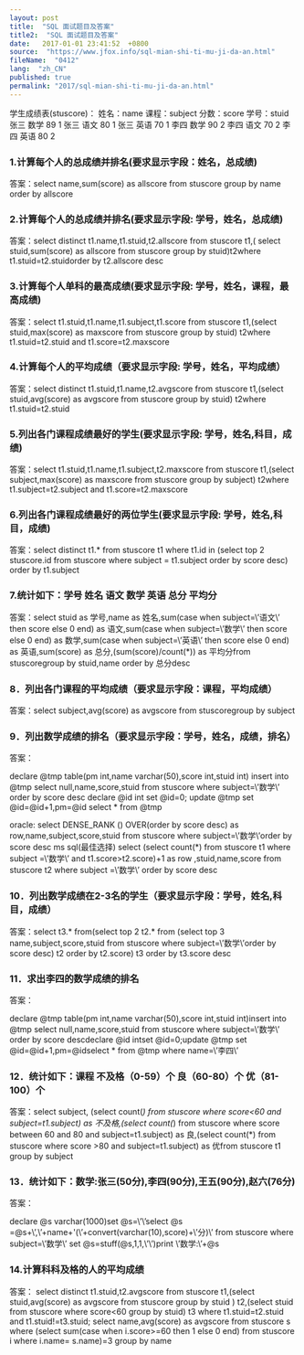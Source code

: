 ```yaml
---
layout: post
title:  "SQL 面试题目及答案"
title2:  "SQL 面试题目及答案"
date:   2017-01-01 23:41:52  +0800
source:  "https://www.jfox.info/sql-mian-shi-ti-mu-ji-da-an.html"
fileName:  "0412"
lang:  "zh_CN"
published: true
permalink: "2017/sql-mian-shi-ti-mu-ji-da-an.html"
---
```


学生成绩表(stuscore)：
姓名：name     课程：subject     分数：score     学号：stuid
张三     数学     89     1
张三     语文     80     1
张三     英语     70     1
李四     数学     90     2
李四     语文     70     2
李四     英语     80     2

### 1.计算每个人的总成绩并排名(要求显示字段：姓名，总成绩)

答案：select name,sum(score) as allscore from stuscore group by name order by allscore

### 2.计算每个人的总成绩并排名(要求显示字段: 学号，姓名，总成绩)

答案：select distinct t1.name,t1.stuid,t2.allscore from  stuscore t1,(    select stuid,sum(score) as allscore from stuscore group by stuid)t2where t1.stuid=t2.stuidorder by t2.allscore desc

### 3.计算每个人单科的最高成绩(要求显示字段: 学号，姓名，课程，最高成绩)

答案：select t1.stuid,t1.name,t1.subject,t1.score from stuscore t1,(select stuid,max(score) as maxscore from stuscore group by stuid) t2where t1.stuid=t2.stuid and t1.score=t2.maxscore

### 4.计算每个人的平均成绩（要求显示字段: 学号，姓名，平均成绩）

答案：select distinct t1.stuid,t1.name,t2.avgscore from stuscore t1,(select stuid,avg(score) as avgscore from stuscore group by stuid) t2where t1.stuid=t2.stuid

### 5.列出各门课程成绩最好的学生(要求显示字段: 学号，姓名,科目，成绩)

答案：select  t1.stuid,t1.name,t1.subject,t2.maxscore from stuscore t1,(select subject,max(score) as maxscore from stuscore group by subject) t2where t1.subject=t2.subject and t1.score=t2.maxscore

### 6.列出各门课程成绩最好的两位学生(要求显示字段: 学号，姓名,科目，成绩)

答案：select distinct t1.* from stuscore t1 where t1.id in (select top 2 stuscore.id from stuscore where subject = t1.subject order by score desc) order by t1.subject

### 7.统计如下：学号     姓名     语文     数学     英语     总分     平均分

答案：select stuid as 学号,name as 姓名,sum(case when subject=\’语文\’ then score else 0 end) as 语文,sum(case when subject=\’数学\’ then score else 0 end) as 数学,sum(case when subject=\’英语\’ then score else 0 end) as 英语,sum(score) as 总分,(sum(score)/count(*)) as 平均分from stuscoregroup by stuid,name order by 总分desc

### 8．列出各门课程的平均成绩（要求显示字段：课程，平均成绩）

答案：select subject,avg(score) as avgscore from stuscoregroup by subject

### 9．列出数学成绩的排名（要求显示字段：学号，姓名，成绩，排名）

答案：

declare @tmp table(pm int,name varchar(50),score int,stuid int)
insert into @tmp select null,name,score,stuid from stuscore where subject=\’数学\’ order by score desc
declare @id int
set @id=0;
update @tmp set @id=@id+1,pm=@id
select * from @tmp

oracle:
select  DENSE_RANK () OVER(order by score desc) as row,name,subject,score,stuid from stuscore where subject=\’数学\’order by score desc
ms sql(最佳选择)
select (select count(*) from stuscore t1 where subject =\’数学\’ and t1.score>t2.score)+1 as row ,stuid,name,score from stuscore t2 where subject =\’数学\’ order by score desc

### 10．列出数学成绩在2-3名的学生（要求显示字段：学号，姓名,科目，成绩）

答案：select t3.*  from(select top 2 t2.*  from (select top 3 name,subject,score,stuid from stuscore where subject=\’数学\’order by score desc) t2 order by t2.score) t3 order by t3.score desc

### 11．求出李四的数学成绩的排名

答案：

declare @tmp table(pm int,name varchar(50),score int,stuid int)insert into @tmp select null,name,score,stuid from stuscore where subject=\’数学\’ order by score descdeclare @id intset @id=0;update @tmp set @id=@id+1,pm=@idselect * from @tmp where name=\’李四\’

### 12．统计如下：课程     不及格（0-59）个     良（60-80）个     优（81-100）个

答案：select subject, (select count(*) from stuscore where score<60 and subject=t1.subject) as 不及格,(select count(*) from stuscore where score between 60 and 80 and subject=t1.subject) as 良,(select count(*) from stuscore where score >80 and subject=t1.subject) as 优from stuscore t1 group by subject

### 13．统计如下：数学:张三(50分),李四(90分),王五(90分),赵六(76分)

答案：

declare @s varchar(1000)set @s=\’\’select @s =@s+\’,\’+name+\'(\’+convert(varchar(10),score)+\’分)\’ from stuscore where subject=\’数学\’ set @s=stuff(@s,1,1,\’\’)print \’数学:\’+@s

### 14.计算科科及格的人的平均成绩

答案： select distinct t1.stuid,t2.avgscore  from stuscore t1,(select stuid,avg(score) as avgscore from stuscore   group by stuid  ) t2,(select stuid from stuscore where score<60 group by stuid) t3 where t1.stuid=t2.stuid and t1.stuid!=t3.stuid;
select  name,avg(score) as avgscore   from stuscore s  where (select sum(case when i.score>=60 then 1 else 0 end) from stuscore i where  i.name= s.name)=3   group by name
